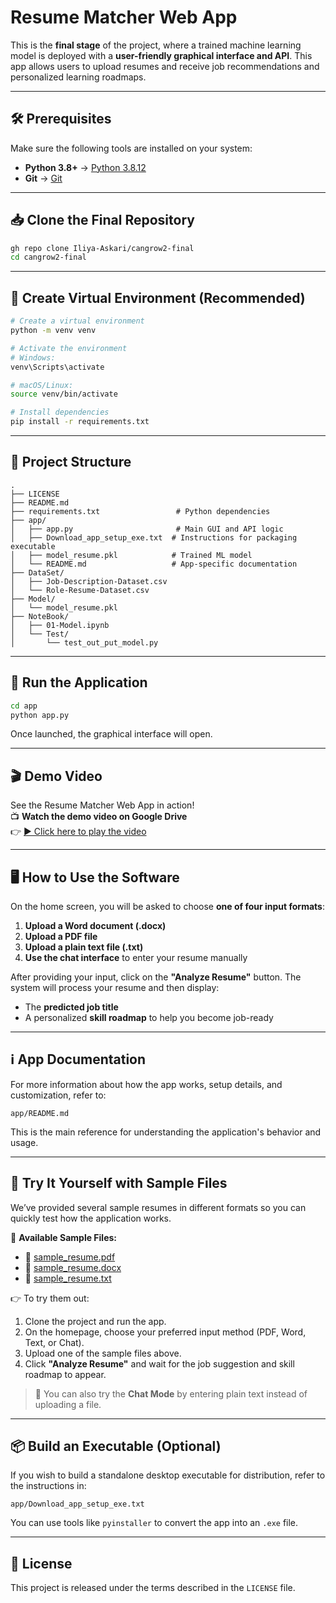 
# Resume Matcher Web App

This is the **final stage** of the project, where a trained machine learning model is deployed with a **user-friendly graphical interface and API**. This app allows users to upload resumes and receive job recommendations and personalized learning roadmaps.

---

## 🛠 Prerequisites

Make sure the following tools are installed on your system:

- **Python 3.8+** → [Python 3.8.12](https://www.python.org/downloads/release/python-3812/)
- **Git** → [Git](https://git-scm.com/downloads)

---

## 📥 Clone the Final Repository

```bash
gh repo clone Iliya-Askari/cangrow2-final
cd cangrow2-final
```

---

## 🧪 Create Virtual Environment (Recommended)

```bash
# Create a virtual environment
python -m venv venv

# Activate the environment
# Windows:
venv\Scripts\activate

# macOS/Linux:
source venv/bin/activate

# Install dependencies
pip install -r requirements.txt
```

---

## 📁 Project Structure

```
.
├── LICENSE
├── README.md
├── requirements.txt                 # Python dependencies
├── app/
│   ├── app.py                       # Main GUI and API logic
│   ├── Download_app_setup_exe.txt  # Instructions for packaging executable
│   ├── model_resume.pkl            # Trained ML model
│   └── README.md                   # App-specific documentation
├── DataSet/
│   ├── Job-Description-Dataset.csv
│   └── Role-Resume-Dataset.csv
├── Model/
│   └── model_resume.pkl
├── NoteBook/
│   ├── 01-Model.ipynb
│   └── Test/
│       └── test_out_put_model.py
```

---

## 🚀 Run the Application

```bash
cd app
python app.py
```

Once launched, the graphical interface will open.

---

## 🎬 Demo Video

See the Resume Matcher Web App in action!  
📺 **Watch the demo video on Google Drive**  
👉 [▶️ Click here to play the video](https://drive.google.com/file/d/1o85Av4E5XH2Im8jBsJI1-fesWfFWzXmL/view?usp=sharing)


---

## 🖥 How to Use the Software

On the home screen, you will be asked to choose **one of four input formats**:

1. **Upload a Word document (.docx)**
2. **Upload a PDF file**
3. **Upload a plain text file (.txt)**
4. **Use the chat interface** to enter your resume manually

After providing your input, click on the **"Analyze Resume"** button. The system will process your resume and then display:

- The **predicted job title**
- A personalized **skill roadmap** to help you become job-ready

---

## ℹ️ App Documentation

For more information about how the app works, setup details, and customization, refer to:

```
app/README.md
```

This is the main reference for understanding the application's behavior and usage.

---

## 🧪 Try It Yourself with Sample Files

We’ve provided several sample resumes in different formats so you can quickly test how the application works.

📁 **Available Sample Files:**
- 📄 [sample_resume.pdf](./Samples/sample_resume.pdf)
- 📄 [sample_resume.docx](./Samples/sample_resume.docx)
- 📄 [sample_resume.txt](./Samples/sample_resume.txt)

👉 To try them out:
1. Clone the project and run the app.
2. On the homepage, choose your preferred input method (PDF, Word, Text, or Chat).
3. Upload one of the sample files above.
4. Click **"Analyze Resume"** and wait for the job suggestion and skill roadmap to appear.

> 📝 You can also try the **Chat Mode** by entering plain text instead of uploading a file.

---

## 📦 Build an Executable (Optional)

If you wish to build a standalone desktop executable for distribution, refer to the instructions in:

```
app/Download_app_setup_exe.txt
```

You can use tools like `pyinstaller` to convert the app into an `.exe` file.

---

## 📄 License

This project is released under the terms described in the `LICENSE` file.

